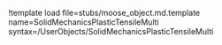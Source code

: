 !template load file=stubs/moose_object.md.template name=SolidMechanicsPlasticTensileMulti syntax=/UserObjects/SolidMechanicsPlasticTensileMulti